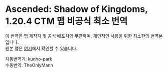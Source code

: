 # Ascended: Shadow of Kingdoms, 1.20.4 CTM 맵 비공식 최소 번역

이 번역은 맵 제작자 및 공식 배포처와 무관하며, 개인적인 사용을 위한 최소한의 번역본입니다.  
원본 맵은 [여기](https://www.curseforge.com/minecraft/worlds/ascended-shadow-of-kingdoms)에서 확인할 수 있습니다.

자동번역기: kunho-park  
수동번역: TheOnlyMann
